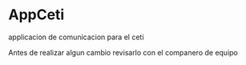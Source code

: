 # AppCeti
applicacion de comunicacion para el ceti

Antes de realizar algun cambio revisarlo con el companero de equipo
